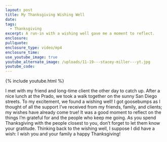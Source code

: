 ```yaml
---
layout: post
title: My Thanksgiving Wishing Well
date:
tags:
  - Thanksgiving
excerpt: A run-in with a wishing well gave me a moment to reflect.
enclosure:
pullquote:
enclosure_type: video/mp4
enclosure_time:
use_youtube_image: true
youtube_alternate_image: /uploads/11-19---stacey-miller---yt.jpg
youtube_code:
---
```


{% include youtube.html %}

I met with my friend and long-time client the other day to catch up. After a nice lunch at the Prado, we took a walk together on the sunny San Diego streets. To my excitement, we found a wishing well! I got goosebumps as I thought of all the support I’ve received from my friends, family, and clients; my wishes have already come true! It was a good moment to reflect on the things I’m grateful for and the people who keep me going. As you spend Thanksgiving with the people closest to you, don’t forget to let them know your gratitude. Thinking back to the wishing well, I suppose I did have a wish: I wish you and your family a happy Thanksgiving!